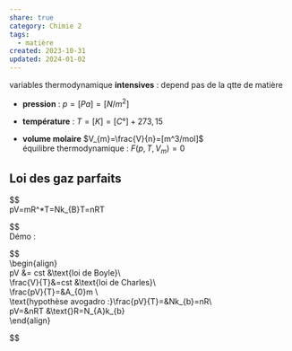 ```yaml
---  
share: true  
category: Chimie 2  
tags:  
  - matière  
created: 2023-10-31  
updated: 2024-01-02  
---  
```

  
variables thermodynamique **intensives** : depend pas de la qtte de matière   
  
- **pression** : $p=[Pa]=[N/m^{2}]$  
  
- **température** : $T=[K]=[C°] + 273,15$  
  
- **volume molaire** $V_{m}=\frac{V}{n}=[m^3/mol]$  
équilibre thermodynamique : $F(p,T,V_{m})=0$  
## Loi des gaz parfaits  
  
  
$$  
pV=mR^*T=Nk_{B}T=nRT  
  
  
$$  
Démo :  
  
  
$$  
\begin{align}  
pV &= cst  &\text{loi de Boyle}\\  
\frac{V}{T}&=cst &\text{loi de Charles}\\  
\frac{pV}{T}=&A_{0}m \\  
\text{hypothèse avogadro :}\frac{pV}{T}=&Nk_{b}=nR\\  
pV=&nRT   &\text{}R=N_{A}k_{b}  
\end{align}  
  
  
$$  
